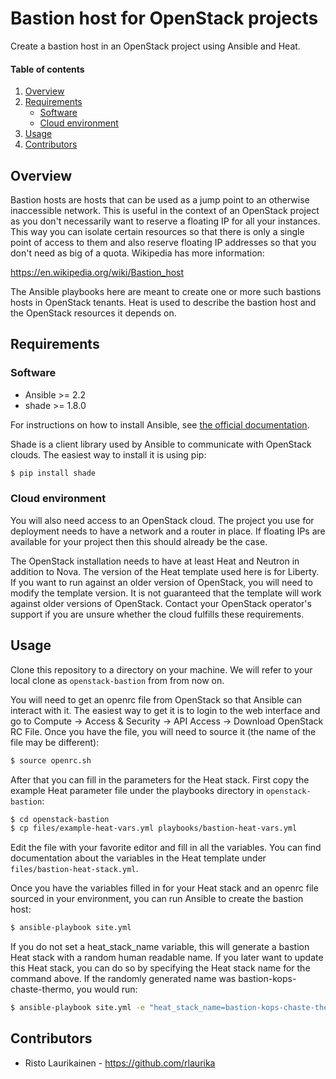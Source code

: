 # Bastion host for OpenStack projects

Create a bastion host in an OpenStack project using Ansible and Heat.

#### Table of contents

1. [Overview](#overview)
2. [Requirements](#requirements)
    * [Software](#software)
    * [Cloud environment](#cloud-environment)
3. [Usage](#usage)
4. [Contributors](#contributors)

## Overview

Bastion hosts are hosts that can be used as a jump point to an otherwise
inaccessible network. This is useful in the context of an OpenStack project as
you don't necessarily want to reserve a floating IP for all your instances. This
way you can isolate certain resources so that there is only a single point of
access to them and also reserve floating IP addresses so that you don't need as
big of a quota. Wikipedia has more information:

https://en.wikipedia.org/wiki/Bastion_host

The Ansible playbooks here are meant to create one or more such bastions hosts
in OpenStack tenants. Heat is used to describe the bastion host and the
OpenStack resources it depends on.

## Requirements

### Software

* Ansible >= 2.2
* shade >= 1.8.0

For instructions on how to install Ansible, see [the official
documentation](https://docs.ansible.com/).

Shade is a client library used by Ansible to communicate with OpenStack clouds.
The easiest way to install it is using pip:

```bash
$ pip install shade
```

### Cloud environment

You will also need access to an OpenStack cloud. The project you use for
deployment needs to have a network and a router in place. If floating IPs are
available for your project then this should already be the case.

The OpenStack installation needs to have at least Heat and Neutron in addition
to Nova. The version of the Heat template used here is for Liberty. If you want
to run against an older version of OpenStack, you will need to modify the
template version. It is not guaranteed that the template will work against
older versions of OpenStack. Contact your OpenStack operator's support if you
are unsure whether the cloud fulfills these requirements.

## Usage

Clone this repository to a directory on your machine. We will refer to your
local clone as `openstack-bastion` from from now on.

You will need to get an openrc file from OpenStack so that Ansible can interact
with it. The easiest way to get it is to login to the web interface and go to
Compute -> Access & Security -> API Access -> Download OpenStack RC File. Once
you have the file, you will need to source it (the name of the file may be
different):

```bash
$ source openrc.sh
```

After that you can fill in the parameters for the Heat stack. First copy the
example Heat parameter file under the playbooks directory in `openstack-bastion`:

```bash
$ cd openstack-bastion
$ cp files/example-heat-vars.yml playbooks/bastion-heat-vars.yml
```

Edit the file with your favorite editor and fill in all the variables. You can
find documentation about the variables in the Heat template under
`files/bastion-heat-stack.yml`.

Once you have the variables filled in for your Heat stack and an openrc file
sourced in your environment, you can run Ansible to create the bastion host:

```bash
$ ansible-playbook site.yml
```

If you do not set a heat_stack_name variable, this will generate a bastion Heat
stack with a random human readable name. If you later want to update this Heat
stack, you can do so by specifying the Heat stack name for the command above. If
the randomly generated name was bastion-kops-chaste-thermo, you would run:

```bash
$ ansible-playbook site.yml -e "heat_stack_name=bastion-kops-chaste-thermo"
```

## Contributors

  * Risto Laurikainen - https://github.com/rlaurika
